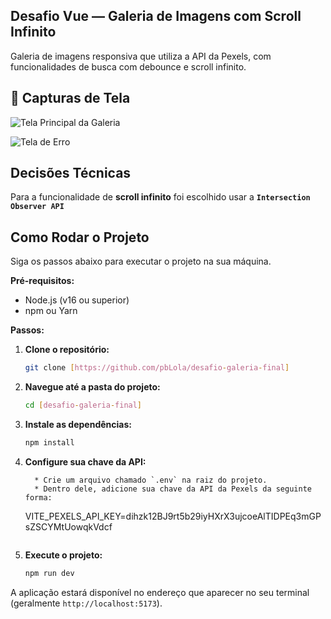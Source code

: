 ## Desafio Vue — Galeria de Imagens com Scroll Infinito

Galeria de imagens responsiva que utiliza a API da Pexels, com funcionalidades de busca com debounce e scroll infinito.

## 📸 Capturas de Tela

![Tela Principal da Galeria](./screenshots/captura1.png)

![Tela de Erro](./screenshots/captura2.png)

## Decisões Técnicas

Para a funcionalidade de **scroll infinito** foi escolhido usar a **`Intersection Observer API`**

## Como Rodar o Projeto

Siga os passos abaixo para executar o projeto na sua máquina.

**Pré-requisitos:**

- Node.js (v16 ou superior)
- npm ou Yarn

**Passos:**

1.  **Clone o repositório:**

    ```bash
    git clone [https://github.com/pbLola/desafio-galeria-final]
    ```

2.  **Navegue até a pasta do projeto:**

    ```bash
    cd [desafio-galeria-final]
    ```

3.  **Instale as dependências:**

    ```bash
    npm install
    ```

4.  **Configure sua chave da API:**

          * Crie um arquivo chamado `.env` na raiz do projeto.
          * Dentro dele, adicione sua chave da API da Pexels da seguinte forma:

    VITE_PEXELS_API_KEY=dihzk12BJ9rt5b29iyHXrX3ujcoeAlTIDPEq3mGPsZSCYMtUowqkVdcf

    ```

    ```

5.  **Execute o projeto:**

    ```bash
    npm run dev
    ```

A aplicação estará disponível no endereço que aparecer no seu terminal (geralmente `http://localhost:5173`).
